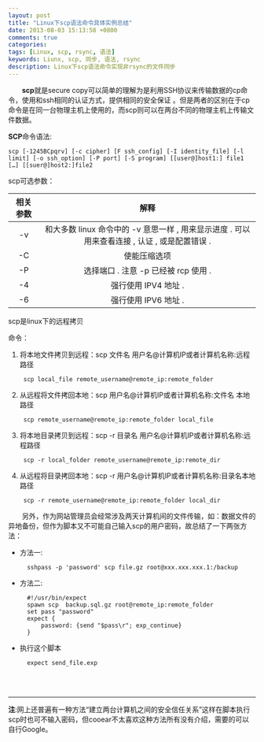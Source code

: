 ```yaml
---
layout: post
title: "Linux下scp语法命令具体实例总结"
date: 2013-08-03 15:13:58 +0800
comments: true
categories: 
tags: [Linux, scp, rsync, 语法]
keywords: Liunx, scp, 同步, 语法, rsync
description: Linux下scp语法命令实现非rsync的文件同步
---
```


　　**scp**就是secure copy可以简单的理解为是利用SSH协议来传输数据的cp命令，使用和ssh相同的认证方式，提供相同的安全保证 。但是两者的区别在于cp命令是在同一台物理主机上使用的，而scp则可以在两台不同的物理主机上传输文件数据。

**SCP**命令语法:

	scp [-1245BCpqrv] [-c cipher] [F ssh_config] [-I identity_file] [-l limit] [-o ssh_option] [-P port] [-S program] [[user@]host1:] file1 […] [[suer@]host2:]file2

scp可选参数：

<!--more-->
|相关参数|解释|
|:----:|:----:|
|-v|和大多数 linux 命令中的 -v 意思一样 , 用来显示进度 . 可以用来查看连接 , 认证 , 或是配置错误 .|
|-C|使能压缩选项|
|-P| 选择端口 . 注意 -p 已经被 rcp 使用 .|
|-4| 强行使用 IPV4 地址 . |
|-6|强行使用 IPV6 地址 .|


scp是linux下的远程拷贝

命令：

1. 将本地文件拷贝到远程：scp  文件名 用户名@计算机IP或者计算机名称:远程路径

		scp local_file remote_username@remote_ip:remote_folder
2. 从远程将文件拷回本地：scp  用户名@计算机IP或者计算机名称:文件名 本地路径

		scp remote_username@remote_ip:remote_folder local_file
3. 将本地目录拷贝到远程：scp -r 目录名   用户名@计算机IP或者计算机名称:远程路径

		scp -r local_folder remote_username@remote_ip:remote_dir
4. 从远程将目录拷回本地：scp -r   用户名@计算机IP或者计算机名称:目录名本地路径

		scp -r remote_username@remote_ip:remote_folder local_dir
		
　　另外，作为网站管理员会经常涉及两天计算机间的文件传输，如：数据文件的异地备份，但作为脚本又不可能自己输入scp的用户密码，故总结了一下两张方法：		

* 方法一:

		sshpass -p 'password' scp file.gz root@xxx.xxx.xxx.1:/backup
	
* 方法二:

		#!/usr/bin/expect
		spawn scp  backup.sql.gz root@remote_ip:remote_folder
		set pass "password"
		expect {
			password: {send "$pass\r"; exp_continue}
		}	
	
	
* 执行这个脚本

		expect send_file.exp

<br /><br />
___	

**注**:网上还普遍有一种方法“建立两台计算机之间的安全信任关系”这样在脚本执行scp时也可不输入密码，但cooear不太喜欢这种方法所有没有介绍，需要的可以自行Google。		